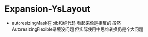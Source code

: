 # Expansion-YsLayout
* autoresizingMask在 xib和纯代码 看起来像是相反的 虽然AutoresizingFlexible语境没问题 但实际使用中思维转换仍是个大问题


